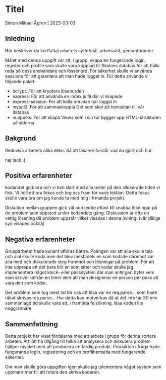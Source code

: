 # Titel

Simon Mikael Ågren | 2023-03-03

## Inledning

Här beskriver du kortfattat arbetets syfte/mål, arbetssätt, genomförande.

Målet med denna uppgift var att, i grupp, skapa en fungerande login, register och profile som skulle vara kopplad till Skolans databas för att hålla reda på dess andvändare och lössenord. För säkerhet skulle vi använda sessions för att garantera att man hade loggat in. För detta använde vi följande paket:

- bcrypt: För att kryptera lösenorden 
- express: För att använda en index.js fil där vi skapade 
- express-session: För att kolla om man har loggat in
- mysql2: För att sammankoppla Det som sker på hemsidan till vår databas
- nunjucks: För att skapa Views som i sin tur bygger upp HTML-strukturen på sidorna

## Bakgrund

Redovisa arbetets olika delar. Så att läsaren förstår vad du gjort och hur.

nej tack :)

## Positiva erfarenheter

kodandet gick bra och vi han klart med alla tester på den allokerade tiden vi fick. Vi höll ett bra fokus och tog oss fram för varje lektion. Detta fokus skulle vara bra om jag kunde ta med mig i frmatida projekt.

Diskution mellan gruppen gick väl och ledde oftast till snabba lösningar på de problem som uppstod under kodandets gång. Diskussion är ofta en vettig lössning då problem uppstår vilket visades i denna övning. (vår dåliga syn visades också) 

## Negativa erfarenheter

Grupparbetet hade kunant utföras bättre. Poängen var att alla skulle tala och alal skulle koda men det blev mestadels en som kodade däremot var alla med och diskuterade steg frammot och lösningar på problem. För att inte upprepa att det bara blir en som sitter och kodar skulle jag implementera något klock- eller passsystem där man antingen byter vem som skriver utifrån en timer elelr att man designerar en person per pass att vara den som kodar.

Det problem som tog mest tid för oss att lösa var en req.parse... som hade råkat skrivas res.parse... Hur detta kan motverkas då at det inte tar 30 min sammanlagd tid skulle vara att, i framtida felsökning, läsa koden lite noggrannare 

## Sammanfattning

Detta projekt har visat fördelarna med att arbeta i grupp för denna sorters arbeten. Att lätt ha tillgång till folka att analysera och diskutera problem hjälper mycket med att producera en färdig produkt. Produkten i fråga hade fungerande login, registrering och en profilhemsida med fungerande säkerhet. 

Om man skulle göra uppgiften igen skulle jag iplementera något system som uppmanr mer till att rotera den akriva kodaren.
